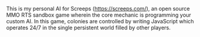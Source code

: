 This is my personal AI for Screeps (https://screeps.com/), an open source MMO RTS sandbox game wherein the core mechanic is programming your custom AI. In this game, colonies are controlled by writing JavaScript which operates 24/7 in the single persistent world filled by other players.
